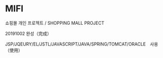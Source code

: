 # MIFI
쇼핑몰 개인 프로젝트 / SHOPPING MALL PROJECT

20191002 완성（完成）

JSP/JQEURY/EL/JSTL/JAVASCRIPT/JAVA/SPRING/TOMCAT/ORACLE　사용（使用）
